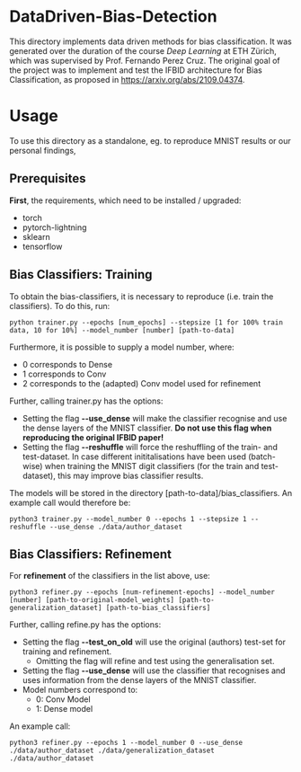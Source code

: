 # DataDriven-Bias-Detection

This directory implements data driven methods for bias classification. It was generated over the duration of the course _Deep Learning_ at ETH Zürich, which was supervised by Prof. Fernando Perez Cruz. The original goal of the project was to implement and test the IFBID architecture for Bias Classification, as proposed in https://arxiv.org/abs/2109.04374.

# Usage

To use this directory as a standalone, eg. to reproduce MNIST results or our personal findings, 

## Prerequisites
__First__, the requirements, which need to be installed / upgraded:
- torch
- pytorch-lightning
- sklearn
- tensorflow

## Bias Classifiers: Training

To obtain the bias-classifiers, it is necessary to reproduce (i.e. train the classifiers). To do this, run:
```
python trainer.py --epochs [num_epochs] --stepsize [1 for 100% train data, 10 for 10%] --model_number [number] [path-to-data]
```
Furthermore, it is possible to supply a model number, where:
- 0 corresponds to Dense
- 1 corresponds to Conv
- 2 corresponds to the (adapted) Conv model used for refinement

Further, calling trainer.py has the options:
- Setting the flag **--use_dense** will make the classifier recognise and use the dense layers of the MNIST classifier. **Do not use this flag when reproducing the original IFBID paper!**
- Setting the flag **--reshuffle** will force the reshuffling of the train- and test-dataset. In case different inititalisations have been used (batch-wise) when training the MNIST digit classifiers (for the train and test-dataset), this may improve bias classifier results.

The models will be stored in the directory [path-to-data]/bias_classifiers. An example call would therefore be:
```
python3 trainer.py --model_number 0 --epochs 1 --stepsize 1 --reshuffle --use_dense ./data/author_dataset
```

## Bias Classifiers: Refinement
For **refinement** of the classifiers in the list above, use:
```
python3 refiner.py --epochs [num-refinement-epochs] --model_number [number] [path-to-original-model_weights] [path-to-generalization_dataset] [path-to-bias_classifiers]
```

Further, calling refine.py has the options:
- Setting the flag **--test_on_old** will use the original (authors) test-set for training and refinement.
  - Omitting the flag will refine and test using the generalisation set.
- Setting the flag **--use_dense** will use the classifier that recognises and uses information from the dense layers of the MNIST classifier.
- Model numbers correspond to:
  - 0: Conv Model
  - 1: Dense model

An example call:
```
python3 refiner.py --epochs 1 --model_number 0 --use_dense ./data/author_dataset ./data/generalization_dataset ./data/author_dataset
```
